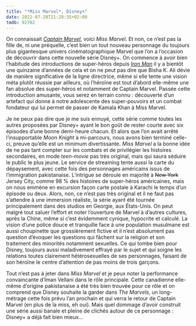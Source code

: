 ```yaml
---
title: "*Miss Marvel*, Disney+"
date: 2022-07-28T21:28:35+02:00
tmdb: 92782 
---
```


On connaissait [*Captain Marvel*](https://voiretmanger.fr/captain-marvel-boden-fleck/), voici *Miss Marvel*. Et non, ce n’est pas la fille de, ni une préquelle, c’est bien un tout nouveau personnage du toujours plus gigantesque univers cinématographique Marvel que l’on a l’occasion de découvrir dans cette nouvelle série Disney+. On commence à avoir bien l’habitude des introductions de super-héros depuis [*Iron Man*](https://voiretmanger.fr/iron-man-favreau/) il y a bientôt une quinzaine d’années de cela et on ne peut pas dire que Bisha K. Ali dévie de manière significative de la ligne directrice, même si elle tente une vision méta plutôt réussie par ailleurs, où l’héroïne est tout d’abord elle-même une fan absolue des super-héros et notamment de Captain Marvel. Passée cette introduction amusante, vous serez en terrain connu : découverte d’un artefact qui donne à notre adolescente des super-pouvoirs et un combat fondateur qui lui permet de passer de Kamala Khan à Miss Marvel.

Je ne peux pas dire que je me suis ennuyé, cette série comme toutes les autres proposées par Disney+ ayant le bon goût de rester courte avec six épisodes d’une bonne demi-heure chacun. Et alors que l’on avait arrêté l’insupportable *Moon Knight* à mi-parcours, nous avons bien terminé celle-ci, preuve qu’elle est un minimum divertissante. *Miss Marvel* a la bonne idée de ne pas tant compter sur les combats et de privilégier les histoires secondaires, en mode *teen-movie* pas très original, mais qui saura séduire le public le plus jeune. Le service de streaming tente aussi la carte du dépaysement, avec cette fois des personnages américains issus de l’immigration pakistanaise. L’intrigue se déroule en majorité à ~~New York~~ Jersey City, comme 98 % des histoires de super-héros américaines, mais on nous emmène en excursion façon carte postale à Karachi le temps d’un épisode ou deux. Alors, non, ce n’est pas très original et il ne faut pas s’attendre à une immersion réaliste, la série ayant été tournée principalement dans des studios en Georgie, aux États-Unis. On peut malgré tout saluer l’effort et noter l’ouverture de Marvel à d’autres cultures, après la Chine, même si c’est évidemment cynique, hypocrite et calculé. La vision d’une police douce et tranquille face à une population musulmane est aussi choupinette que grossièrement fictive et il n’est absolument pas question d’évoquer les questions qui fâchent sur la religion et son traitement des minorités notamment sexuelles. Ce qui tombe bien pour Disney, toujours aussi maladivement effrayé par le sujet et qui soigne les relations toutes clairement hétérosexuelles de ses personnages, faisant de son héroïne le centre d’attention de pas moins de trois garçons. 

Tout n’est pas à jeter dans *Miss Marvel* et je peux noter la performance convaincante d’Iman Vellani dans le rôle principale. Cette canadienne elle-même d’origine pakistanaise a été très bien trouvée pour ce rôle et on comprend que Disney souhaite la garder dans *The Marvels*, un long-métrage cette fois prévu l’an prochain et qui verra le retour de Captain Marvel (en plus de la miss, eh oui). Mais quel dommage d’avoir construit une série aussi banale et pleine de clichés autour de ce personnage : Disney+ a déjà fait bien mieux…